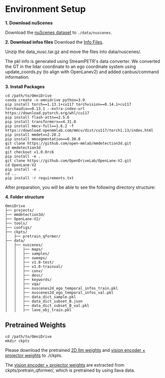 # Environment Setup

**1. Download nuScenes**

Download the [nuScenes dataset](https://www.nuscenes.org/download) to `./data/nuscenes`.

**2. Download infos files**
Download the [Info Files](https://github.com/NVlabs/OmniDrive/releases/download/v1.0/data_nusc.zip).

Unzip the data_nusc.tar.gz and move the files into data/nuscenes/.

The pkl info is generated using StreamPETR's data converter. We converted the GT in the lidar coordinate to an ego coordinate system using update_coords.py (to align with OpenLanev2) and added canbus/command information.

**3. Install Packages**
```shell
cd /path/to/OmniDrive
conda create -n omnidrive python=3.9
pip install torch==1.13.1+cu117 torchvision==0.14.1+cu117 torchaudio==0.13.1 --extra-index-url https://download.pytorch.org/whl/cu117
pip install flash-attn==2.5.6
pip install transformers==4.31.0 
pip install mmcv-full==1.6.2 -f https://download.openmmlab.com/mmcv/dist/cu117/torch1.13/index.html
pip install mmdet==2.28.2
pip install mmsegmentation==0.30.0
git clone https://github.com/open-mmlab/mmdetection3d.git
cd mmdetection3d
git checkout v1.0.0rc6 
pip install -e .
git clone https://github.com/OpenDriveLab/OpenLane-V2.git
cd OpenLane-V2
pip install -e .
cd ..
pip install -r requirements.txt
```

After preparation, you will be able to see the following directory structure:  

**4. Folder structure**
```
OmniDrive
├── projects/
├── mmdetection3d/
├── OpenLane-V2/
├── tools/
├── configs/
├── ckpts/
│   ├── pretrain_qformer/
├── data/
│   ├── nuscenes/
│   │   ├── maps/
│   │   ├── samples/
│   │   ├── sweeps/
│   │   ├── v1.0-test/
│   │   ├── v1.0-trainval/
│   │   ├── conv/
│   │   ├── desc/
│   │   ├── keywords/
│   │   ├── vqa/
│   │   ├── nuscenes2d_ego_temporal_infos_train.pkl
│   │   ├── nuscenes2d_ego_temporal_infos_val.pkl
│   │   ├── data_dict_sample.pkl
│   │   ├── data_dict_subset_B.json
│   │   ├── data_dict_subset_B_val.pkl
│   │   ├── lane_obj_train.pkl
```

## Pretrained Weights
```shell
cd /path/to/OmniDrive
mkdir ckpts
```
Please download the pretrained [2D llm weights](https://huggingface.co/exiawsh/pretrain_qformer/tree/main) and [vision encoder + projector weights](https://github.com/NVlabs/OmniDrive/releases/download/v1.0/eva02_petr_proj.pth) to ./ckpts.

The [vision encoder + projector weights](https://github.com/NVlabs/OmniDrive/releases/download/v1.0/eva02_petr_proj.pth) are extracted from ckpts/pretrain_qformer/, which is pretrained by using llava data.

